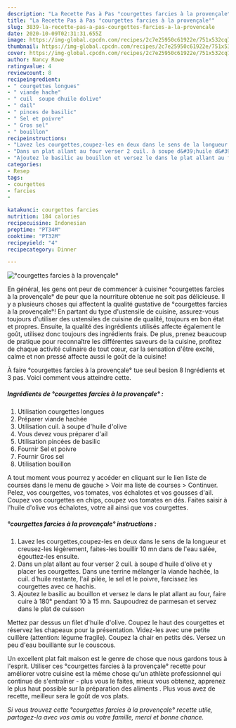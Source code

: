 ```yaml
---
description: "La Recette Pas à Pas °courgettes farcies à la provençale°"
title: "La Recette Pas à Pas °courgettes farcies à la provençale°"
slug: 3839-la-recette-pas-a-pas-courgettes-farcies-a-la-provencale
date: 2020-10-09T02:31:31.655Z
image: https://img-global.cpcdn.com/recipes/2c7e25950c61922e/751x532cq70/courgettes-farcies-a-la-provencale-photo-principale-de-la-recette.jpg
thumbnail: https://img-global.cpcdn.com/recipes/2c7e25950c61922e/751x532cq70/courgettes-farcies-a-la-provencale-photo-principale-de-la-recette.jpg
cover: https://img-global.cpcdn.com/recipes/2c7e25950c61922e/751x532cq70/courgettes-farcies-a-la-provencale-photo-principale-de-la-recette.jpg
author: Nancy Rowe
ratingvalue: 4
reviewcount: 8
recipeingredient:
- " courgettes longues"
- " viande hache"
- " cuil  soupe dhuile dolive"
- " dail"
- " pinces de basilic"
- " Sel et poivre"
- " Gros sel"
- " bouillon"
recipeinstructions:
- "Lavez les courgettes,coupez-les en deux dans le sens de la longueur et creusez-les légèrement, faites-les bouillir 10 mn dans de l&#39;eau salée, égouttez-les ensuite."
- "Dans un plat allant au four verser 2 cuil. à soupe d&#39;huile d&#39;olive et y placer les courgettes. Dans une terrine mélanger la viande hachée, la cuil. d&#39;huile restante, l&#39;ail pilée, le sel et le poivre, farcissez les courgettes avec ce hachis."
- "Ajoutez le basilic au bouillon et versez le dans le plat allant au four, faire cuire à 180° pendant 10 à 15 mn. Saupoudrez de parmesan et servez dans le plat de cuisson"
categories:
- Resep
tags:
- courgettes
- farcies
- 

katakunci: courgettes farcies  
nutrition: 184 calories
recipecuisine: Indonesian
preptime: "PT34M"
cooktime: "PT32M"
recipeyield: "4"
recipecategory: Dinner

---
```



![°courgettes farcies à la provençale°](https://img-global.cpcdn.com/recipes/2c7e25950c61922e/751x532cq70/courgettes-farcies-a-la-provencale-photo-principale-de-la-recette.jpg)

En général, les gens ont peur de commencer à cuisiner °courgettes farcies à la provençale° de peur que la nourriture obtenue ne soit pas délicieuse. Il y a plusieurs choses qui affectent la qualité gustative de °courgettes farcies à la provençale°! En partant du type d'ustensile de cuisine, assurez-vous toujours d'utiliser des ustensiles de cuisine de qualité, toujours en bon état et propres. Ensuite, la qualité des ingrédients utilisés affecte également le goût, utilisez donc toujours des ingrédients frais. De plus, prenez beaucoup de pratique pour reconnaître les différentes saveurs de la cuisine, profitez de chaque activité culinaire de tout cœur, car la sensation d'être excité, calme et non pressé affecte aussi le goût de la cuisine!

<!--inarticleads1-->

À faire °courgettes farcies à la provençale° tue seul besion 8 Ingrédients et 3 pas. Voici comment vous atteindre cette.

##### Ingrédients de °courgettes farcies à la provençale° :

1. Utilisation  courgettes longues
1. Préparer  viande hachée
1. Utilisation  cuil. à soupe d&#39;huile d&#39;olive
1. Vous devez vous préparer  d&#39;ail
1. Utilisation  pincées de basilic
1. Fournir  Sel et poivre
1. Fournir  Gros sel
1. Utilisation  bouillon


A tout moment vous pourrez y accéder en cliquant sur le lien liste de courses dans le menu de gauche &gt; Voir ma liste de courses &gt; Continuer. Pelez, vos courgettes, vos tomates, vos échalotes et vos gousses d&#39;ail. Coupez vos courgettes en chips, coupez vos tomates en dés. Faites saisir à l&#39;huile d&#39;olive vos échalotes, votre ail ainsi que vos courgettes. 

<!--inarticleads2-->

##### °courgettes farcies à la provençale° instructions :

1. Lavez les courgettes,coupez-les en deux dans le sens de la longueur et creusez-les légèrement, faites-les bouillir 10 mn dans de l&#39;eau salée, égouttez-les ensuite.
1. Dans un plat allant au four verser 2 cuil. à soupe d&#39;huile d&#39;olive et y placer les courgettes. Dans une terrine mélanger la viande hachée, la cuil. d&#39;huile restante, l&#39;ail pilée, le sel et le poivre, farcissez les courgettes avec ce hachis.
1. Ajoutez le basilic au bouillon et versez le dans le plat allant au four, faire cuire à 180° pendant 10 à 15 mn. Saupoudrez de parmesan et servez dans le plat de cuisson


Mettez par dessus un filet d&#39;huile d&#39;olive. Coupez le haut des courgettes et réservez les chapeaux pour la présentation. Videz-les avec une petite cuillère (attention: légume fragile). Coupez la chair en petits dés. Versez un peu d&#39;eau bouillante sur le couscous. 

<!--inarticleads1-->

<p>
Un excellent plat fait maison est le genre de chose que nous gardons tous à l'esprit. Utiliser ces °courgettes farcies à la provençale° recette pour améliorer votre cuisine est la même chose qu'un athlète professionnel qui continue de s'entraîner - plus vous le faites, mieux vous obtenez, apprenez le plus haut possible sur la préparation des aliments . Plus vous avez de recette, meilleur sera le goût de vos plats.
</p>

<p>
<i>Si vous trouvez cette °courgettes farcies à la provençale° recette utile, partagez-la avec vos amis ou votre famille, merci et bonne chance.</i>
</p>
